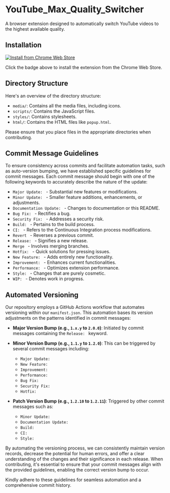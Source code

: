 # YouTube_Max_Quality_Switcher

A browser extension designed to automatically switch YouTube videos to the highest available quality.

## Installation

[![Install from Chrome Web Store](https://developer.chrome.com/webstore/images/ChromeWebStore_BadgeWBorder_v2_206x58.png)](https://chrome.google.com/webstore/detail/youtube-max-quality-switc/habbodnofieogkocjdbdfabafpjgjbpb)

Click the badge above to install the extension from the Chrome Web Store.

## Directory Structure

Here's an overview of the directory structure:

- `media/`: Contains all the media files, including icons.
- `scripts/`: Contains the JavaScript files.
- `styles/`: Contains stylesheets.
- `html/`: Contains the HTML files like `popup.html`.

Please ensure that you place files in the appropriate directories when contributing.

## Commit Message Guidelines

To ensure consistency across commits and facilitate automation tasks, such as auto-version bumping, we have established specific guidelines for commit messages. Each commit message should begin with one of the following keywords to accurately describe the nature of the update:

- `Major Update: ` - Substantial new features or modifications.
- `Minor Update: ` - Smaller feature additions, enhancements, or adjustments.
- `Documentation Update: ` - Changes to documentation or this README.
- `Bug Fix: ` - Rectifies a bug.
- `Security Fix: ` - Addresses a security risk.
- `Build: ` - Pertains to the build process.
- `CI: ` - Refers to the Continuous Integration process modifications.
- `Revert ` - Reverses a previous commit.
- `Release: ` - Signifies a new release.
- `Merge ` - Involves merging branches.
- `Hotfix: ` - Quick solutions for pressing issues.
- `New Feature: ` - Adds entirely new functionality.
- `Improvement: ` - Enhances current functionalities.
- `Performance: ` - Optimizes extension performance.
- `Style: ` - Changes that are purely cosmetic.
- `WIP: ` - Denotes work in progress.

## Automated Versioning

Our repository employs a GitHub Actions workflow that automates versioning within our `manifest.json`. This automation bases its version adjustments on the patterns identified in commit messages:

- **Major Version Bump (e.g., `1.x.y` to `2.0.0`)**: Initiated by commit messages containing the `Release: ` keyword.
  
- **Minor Version Bump (e.g., `1.1.y` to `1.2.0`)**:
  This can be triggered by several commit messages including:
  - `Major Update: `
  - `New Feature: `
  - `Improvement: `
  - `Performance: `
  - `Bug Fix: `
  - `Security Fix: `
  - `Hotfix: `

- **Patch Version Bump (e.g., `1.2.10` to `1.2.11`)**:
  Triggered by other commit messages such as:
  - `Minor Update: `
  - `Documentation Update: `
  - `Build: `
  - `CI: `
  - `Style: `

By automating the versioning process, we can consistently maintain version records, decrease the potential for human errors, and offer a clear understanding of the changes and their significance in each release. When contributing, it's essential to ensure that your commit messages align with the provided guidelines, enabling the correct version bump to occur.

Kindly adhere to these guidelines for seamless automation and a comprehensive commit history.
